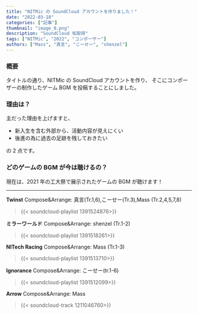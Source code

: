 ```yaml
---
title: "NITMic の SoundCloud アカウントを作りました！"
date: "2022-03-18"
categories: ["記事"]
thumbnail: "image_0.png"
description: "SoundCloud 垢取得"
tags: ["NITMic", "2022", "コンポーザー"]
authors: ["Mass", "真言", "こーせー", "shenzel"]
---
```


### 概要

タイトルの通り、NITMic の SoundCloud アカウントを作り、
そこにコンポーザーの制作したゲーム BGM を投稿することにしました。

### 理由は？

主だった理由を上げますと、

- 新入生を含む外部から、活動内容が見えにくい
- 後進の為に過去の足跡を残しておきたい

の 2 点です。

### どのゲームの BGM が今は聴けるの？

現在は、2021 年の工大祭で展示されたゲームの BGM が聴けます！

---

**Twinst**
Compose&Arrange: 真言(Tr.1,6),こーせー(Tr.3),Mass (Tr.2,4,5,7,8)

> {{< soundcloud-playlist 1391524876>}}

**ミラーワールド**
Compose&Arrange: shenzel (Tr.1-2)

> {{< soundcloud-playlist 1391518261>}}

**NITech Racing**
Compose&Arrange: Mass (Tr.1-3)

> {{< soundcloud-playlist 1391513710>}}

**Ignorance**
Compose&Arrange: こーせー(tr.1-6)

> {{< soundcloud-playlist 1391512099>}}

**Arrow**
Compose&Arrange: Mass

> {{< soundcloud-track 1211046760>}}
